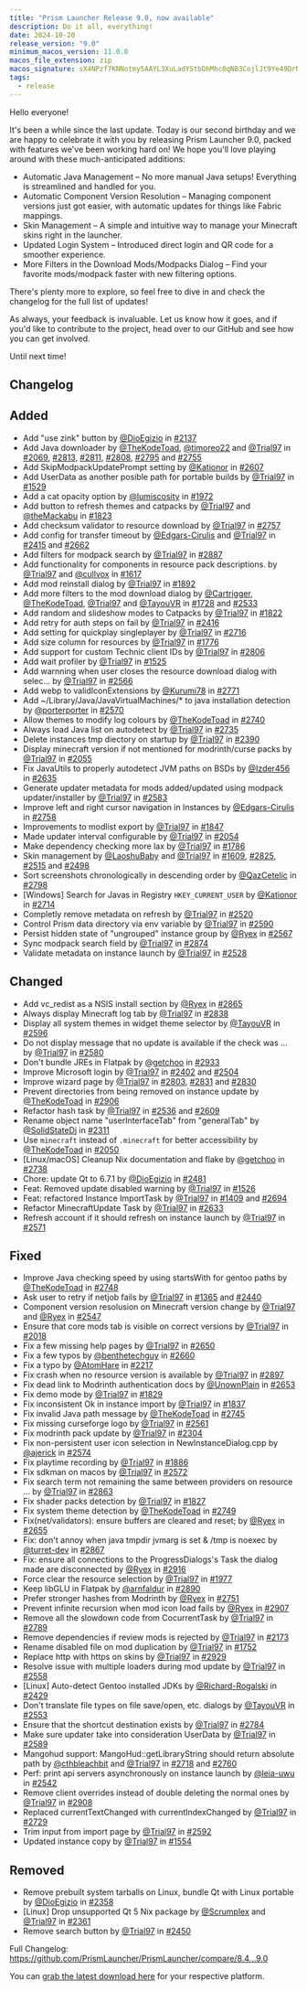 ```yaml
---
title: "Prism Launcher Release 9.0, now available"
description: Do it all, everything!
date: 2024-10-20
release_version: "9.0"
minimum_macos_version: 11.0.0
macos_file_extension: zip
macos_signature: sX4NPzf7KNNotmy5AAYL3XuLadYStbDhMhc0qNB3CojlJt9Ye49DrNzXCBQ1zSwS22NGoJkt8vNRnOLuJFwlDg==
tags:
  - release
---
```


Hello everyone!

It's been a while since the last update. Today is our second birthday and we are happy to celebrate it with you by releasing Prism Launcher 9.0, packed with features we've been working hard on! We hope you'll love playing around with these much-anticipated additions:

- Automatic Java Management – No more manual Java setups! Everything is streamlined and handled for you.
- Automatic Component Version Resolution – Managing component versions just got easier, with automatic updates for things like Fabric mappings.
- Skin Management – A simple and intuitive way to manage your Minecraft skins right in the launcher.
- Updated Login System – Introduced direct login and QR code for a smoother experience.
- More Filters in the Download Mods/Modpacks Dialog – Find your favorite mods/modpack faster with new filtering options.

There's plenty more to explore, so feel free to dive in and check the changelog for the full list of updates!

As always, your feedback is invaluable. Let us know how it goes, and if you'd like to contribute to the project, head over to our GitHub and see how you can get involved.

Until next time!

## Changelog

## Added

- Add "use zink" button by [@DioEgizio](https://github.com/DioEgizio) in [#2137](https://github.com/PrismLauncher/PrismLauncher/pull/2137)
- Add Java downloader by [@TheKodeToad](https://github.com/TheKodeToad), [@timoreo22](https://github.com/timoreo22) and [@Trial97](https://github.com/Trial97) in [#2069](https://github.com/PrismLauncher/PrismLauncher/pull/2069), [#2813](https://github.com/PrismLauncher/PrismLauncher/pull/2813), [#2811](https://github.com/PrismLauncher/PrismLauncher/pull/2811), [#2808](https://github.com/PrismLauncher/PrismLauncher/pull/2808), [#2795](https://github.com/PrismLauncher/PrismLauncher/pull/2795) and [#2755](https://github.com/PrismLauncher/PrismLauncher/pull/2755)
- Add SkipModpackUpdatePrompt setting by [@Kationor](https://github.com/Kationor) in [#2607](https://github.com/PrismLauncher/PrismLauncher/pull/2607)
- Add UserData as another posible path for portable builds by [@Trial97](https://github.com/Trial97) in [#1529](https://github.com/PrismLauncher/PrismLauncher/pull/1529)
- Add a cat opacity option by [@lumiscosity](https://github.com/lumiscosity) in [#1972](https://github.com/PrismLauncher/PrismLauncher/pull/1972)
- Add button to refresh themes and catpacks by [@Trial97](https://github.com/Trial97) and [@theMackabu](https://github.com/theMackabu) in [#1823](https://github.com/PrismLauncher/PrismLauncher/pull/1823)
- Add checksum validator to resource download by [@Trial97](https://github.com/Trial97) in [#2757](https://github.com/PrismLauncher/PrismLauncher/pull/2757)
- Add config for transfer timeout by [@Edgars-Cirulis](https://github.com/Edgars-Cirulis) and [@Trial97](https://github.com/Trial97) in [#2415](https://github.com/PrismLauncher/PrismLauncher/pull/2415) and [#2662](https://github.com/PrismLauncher/PrismLauncher/pull/2662)
- Add filters for modpack search by [@Trial97](https://github.com/Trial97) in [#2887](https://github.com/PrismLauncher/PrismLauncher/pull/2887)
- Add functionality for components in resource pack descriptions. by [@Trial97](https://github.com/Trial97) and [@cullvox](https://github.com/cullvox) in [#1617](https://github.com/PrismLauncher/PrismLauncher/pull/1617)
- Add mod reinstall dialog by [@Trial97](https://github.com/Trial97) in [#1892](https://github.com/PrismLauncher/PrismLauncher/pull/1892)
- Add more filters to the mod download dialog by [@Cartrigger](https://github.com/Cartrigger), [@TheKodeToad](https://github.com/TheKodeToad), [@Trial97](https://github.com/Trial97) and [@TayouVR](https://github.com/TayouVR) in [#1728](https://github.com/PrismLauncher/PrismLauncher/pull/1728) and [#2533](https://github.com/PrismLauncher/PrismLauncher/pull/2533)
- Add random and slideshow modes to Catpacks by [@Trial97](https://github.com/Trial97) in [#1822](https://github.com/PrismLauncher/PrismLauncher/pull/1822)
- Add retry for auth steps on fail by [@Trial97](https://github.com/Trial97) in [#2416](https://github.com/PrismLauncher/PrismLauncher/pull/2416)
- Add setting for quickplay singleplayer by [@Trial97](https://github.com/Trial97) in [#2716](https://github.com/PrismLauncher/PrismLauncher/pull/2716)
- Add size column for resources by [@Trial97](https://github.com/Trial97) in [#1776](https://github.com/PrismLauncher/PrismLauncher/pull/1776)
- Add support for custom Technic client IDs by [@Trial97](https://github.com/Trial97) in [#2806](https://github.com/PrismLauncher/PrismLauncher/pull/2806)
- Add wait profiler by [@Trial97](https://github.com/Trial97) in [#1525](https://github.com/PrismLauncher/PrismLauncher/pull/1525)
- Add warnning when user closes the resource download dialog with selec… by [@Trial97](https://github.com/Trial97) in [#2566](https://github.com/PrismLauncher/PrismLauncher/pull/2566)
- Add webp to validIconExtensions by [@Kurumi78](https://github.com/Kurumi78) in [#2771](https://github.com/PrismLauncher/PrismLauncher/pull/2771)
- Add ~/Library/Java/JavaVirtualMachines/* to java installation detection by [@porterporter](https://github.com/porterporter) in [#2570](https://github.com/PrismLauncher/PrismLauncher/pull/2570)
- Allow themes to modify log colours by [@TheKodeToad](https://github.com/TheKodeToad) in [#2740](https://github.com/PrismLauncher/PrismLauncher/pull/2740)
- Always load Java list on autodetect by [@Trial97](https://github.com/Trial97) in [#2735](https://github.com/PrismLauncher/PrismLauncher/pull/2735)
- Delete instances tmp diectory on startup by [@Trial97](https://github.com/Trial97) in [#2390](https://github.com/PrismLauncher/PrismLauncher/pull/2390)
- Display minecraft version if not mentioned for modrinth/curse packs by [@Trial97](https://github.com/Trial97) in [#2055](https://github.com/PrismLauncher/PrismLauncher/pull/2055)
- Fix JavaUtils to properly autodetect JVM paths on BSDs by [@Izder456](https://github.com/Izder456) in [#2635](https://github.com/PrismLauncher/PrismLauncher/pull/2635)
- Generate updater metadata for mods added/updated using modpack updater/installer by [@Trial97](https://github.com/Trial97) in [#2583](https://github.com/PrismLauncher/PrismLauncher/pull/2583)
- Improve left and right cursor navigation in Instances by [@Edgars-Cirulis](https://github.com/Edgars-Cirulis) in [#2758](https://github.com/PrismLauncher/PrismLauncher/pull/2758)
- Improvements to modlist export by [@Trial97](https://github.com/Trial97) in [#1847](https://github.com/PrismLauncher/PrismLauncher/pull/1847)
- Made updater interval configurable by [@Trial97](https://github.com/Trial97) in [#2054](https://github.com/PrismLauncher/PrismLauncher/pull/2054)
- Make dependency checking more lax by [@Trial97](https://github.com/Trial97) in [#1786](https://github.com/PrismLauncher/PrismLauncher/pull/1786)
- Skin management by [@LaoshuBaby](https://github.com/LaoshuBaby) and [@Trial97](https://github.com/Trial97) in [#1609](https://github.com/PrismLauncher/PrismLauncher/pull/1609), [#2825](https://github.com/PrismLauncher/PrismLauncher/pull/2825), [#2515](https://github.com/PrismLauncher/PrismLauncher/pull/2515) and [#2498](https://github.com/PrismLauncher/PrismLauncher/pull/2498)
- Sort screenshots chronologically in descending order by [@QazCetelic](https://github.com/QazCetelic) in [#2798](https://github.com/PrismLauncher/PrismLauncher/pull/2798)
- [Windows] Search for Javas in Registry `HKEY_CURRENT_USER` by [@Kationor](https://github.com/Kationor) in [#2714](https://github.com/PrismLauncher/PrismLauncher/pull/2714)
- Completly remove metadata on refresh by [@Trial97](https://github.com/Trial97) in [#2520](https://github.com/PrismLauncher/PrismLauncher/pull/2520)
- Control Prism data directory via env variable by [@Trial97](https://github.com/Trial97) in [#2590](https://github.com/PrismLauncher/PrismLauncher/pull/2590)
- Persist hidden state of "ungrouped" instance group by [@Ryex](https://github.com/Ryex) in [#2567](https://github.com/PrismLauncher/PrismLauncher/pull/2567)
- Sync modpack search field by [@Trial97](https://github.com/Trial97) in [#2874](https://github.com/PrismLauncher/PrismLauncher/pull/2874)
- Validate metadata on instance launch  by [@Trial97](https://github.com/Trial97) in [#2528](https://github.com/PrismLauncher/PrismLauncher/pull/2528)

## Changed

- Add vc_redist as a NSIS install section by [@Ryex](https://github.com/Ryex) in [#2865](https://github.com/PrismLauncher/PrismLauncher/pull/2865)
- Always display Minecraft log tab by [@Trial97](https://github.com/Trial97) in [#2838](https://github.com/PrismLauncher/PrismLauncher/pull/2838)
- Display all system themes in widget theme selector by [@TayouVR](https://github.com/TayouVR) in [#2596](https://github.com/PrismLauncher/PrismLauncher/pull/2596)
- Do not display message that no update is available if the check was … by [@Trial97](https://github.com/Trial97) in [#2580](https://github.com/PrismLauncher/PrismLauncher/pull/2580)
- Don't bundle JREs in Flatpak by [@getchoo](https://github.com/getchoo) in [#2933](https://github.com/PrismLauncher/PrismLauncher/pull/2933)
- Improve Microsoft login by [@Trial97](https://github.com/Trial97) in [#2402](https://github.com/PrismLauncher/PrismLauncher/pull/2402) and [#2504](https://github.com/PrismLauncher/PrismLauncher/pull/2504)
- Improve wizard page by [@Trial97](https://github.com/Trial97) in [#2803](https://github.com/PrismLauncher/PrismLauncher/pull/2803), [#2831](https://github.com/PrismLauncher/PrismLauncher/pull/2831) and [#2830](https://github.com/PrismLauncher/PrismLauncher/pull/2830)
- Prevent directories from being removed on instance update by [@TheKodeToad](https://github.com/TheKodeToad) in [#2906](https://github.com/PrismLauncher/PrismLauncher/pull/2906)
- Refactor hash task by [@Trial97](https://github.com/Trial97) in [#2536](https://github.com/PrismLauncher/PrismLauncher/pull/2536) and [#2609](https://github.com/PrismLauncher/PrismLauncher/pull/2609)
- Rename object name "userInterfaceTab" from "generalTab" by [@SolidStateDj](https://github.com/SolidStateDj) in [#2311](https://github.com/PrismLauncher/PrismLauncher/pull/2311)
- Use `minecraft` instead of `.minecraft` for better accessibility by [@TheKodeToad](https://github.com/TheKodeToad) in [#2050](https://github.com/PrismLauncher/PrismLauncher/pull/2050)
- [Linux/macOS] Cleanup Nix documentation and flake by [@getchoo](https://github.com/getchoo) in [#2738](https://github.com/PrismLauncher/PrismLauncher/pull/2738)
- Chore: update Qt to 6.7.1 by [@DioEgizio](https://github.com/DioEgizio) in [#2481](https://github.com/PrismLauncher/PrismLauncher/pull/2481)
- Feat: Removed update disabled warning by [@Trial97](https://github.com/Trial97) in [#1526](https://github.com/PrismLauncher/PrismLauncher/pull/1526)
- Feat: refactored Instance ImportTask by [@Trial97](https://github.com/Trial97) in [#1409](https://github.com/PrismLauncher/PrismLauncher/pull/1409) and [#2694](https://github.com/PrismLauncher/PrismLauncher/pull/2694)
- Refactor MinecraftUpdate Task by [@Trial97](https://github.com/Trial97) in [#2633](https://github.com/PrismLauncher/PrismLauncher/pull/2633)
- Refresh account if it should refresh on instance launch by [@Trial97](https://github.com/Trial97) in [#2571](https://github.com/PrismLauncher/PrismLauncher/pull/2571)

## Fixed

- Improve Java checking speed by using startsWith for gentoo paths by [@TheKodeToad](https://github.com/TheKodeToad) in [#2748](https://github.com/PrismLauncher/PrismLauncher/pull/2748)
- Ask user to retry if netjob fails by [@Trial97](https://github.com/Trial97) in [#1365](https://github.com/PrismLauncher/PrismLauncher/pull/1365) and [#2440](https://github.com/PrismLauncher/PrismLauncher/pull/2440)
- Component version resolusion on Minecraft version change by [@Trial97](https://github.com/Trial97) and [@Ryex](https://github.com/Ryex) in [#2547](https://github.com/PrismLauncher/PrismLauncher/pull/2547)
- Ensure that core mods tab is visible on correct versions by [@Trial97](https://github.com/Trial97) in [#2018](https://github.com/PrismLauncher/PrismLauncher/pull/2018)
- Fix a few missing help pages by [@Trial97](https://github.com/Trial97) in [#2650](https://github.com/PrismLauncher/PrismLauncher/pull/2650)
- Fix a few typos by [@benthetechguy](https://github.com/benthetechguy) in [#2660](https://github.com/PrismLauncher/PrismLauncher/pull/2660)
- Fix a typo by [@AtomHare](https://github.com/AtomHare) in [#2217](https://github.com/PrismLauncher/PrismLauncher/pull/2217)
- Fix crash when no resource version is available by [@Trial97](https://github.com/Trial97) in [#2897](https://github.com/PrismLauncher/PrismLauncher/pull/2897)
- Fix dead link to Modrinth authentication docs by [@UnownPlain](https://github.com/UnownPlain) in [#2653](https://github.com/PrismLauncher/PrismLauncher/pull/2653)
- Fix demo mode by [@Trial97](https://github.com/Trial97) in [#1829](https://github.com/PrismLauncher/PrismLauncher/pull/1829)
- Fix inconsistent Ok in instance import by [@Trial97](https://github.com/Trial97) in [#1837](https://github.com/PrismLauncher/PrismLauncher/pull/1837)
- Fix invalid Java path message by [@TheKodeToad](https://github.com/TheKodeToad) in [#2745](https://github.com/PrismLauncher/PrismLauncher/pull/2745)
- Fix missing curseforge logo by [@Trial97](https://github.com/Trial97) in [#2561](https://github.com/PrismLauncher/PrismLauncher/pull/2561)
- Fix modrinth pack update by [@Trial97](https://github.com/Trial97) in [#2304](https://github.com/PrismLauncher/PrismLauncher/pull/2304)
- Fix non-persistent user icon selection in NewInstanceDialog.cpp by [@ajerick](https://github.com/ajerick) in [#2574](https://github.com/PrismLauncher/PrismLauncher/pull/2574)
- Fix playtime recording by [@Trial97](https://github.com/Trial97) in [#1886](https://github.com/PrismLauncher/PrismLauncher/pull/1886)
- Fix sdkman on macos by [@Trial97](https://github.com/Trial97) in [#2572](https://github.com/PrismLauncher/PrismLauncher/pull/2572)
- Fix search term not remaining the same between providers on resource … by [@Trial97](https://github.com/Trial97) in [#2863](https://github.com/PrismLauncher/PrismLauncher/pull/2863)
- Fix shader packs detection by [@Trial97](https://github.com/Trial97) in [#1827](https://github.com/PrismLauncher/PrismLauncher/pull/1827)
- Fix system theme detection by [@TheKodeToad](https://github.com/TheKodeToad) in [#2749](https://github.com/PrismLauncher/PrismLauncher/pull/2749)
- Fix(net/validators): ensure buffers are cleared and reset; by [@Ryex](https://github.com/Ryex) in [#2655](https://github.com/PrismLauncher/PrismLauncher/pull/2655)
- Fix: don't annoy when java tmpdir jvmarg is set & /tmp is noexec by [@turret-dev](https://github.com/turret-dev) in [#2867](https://github.com/PrismLauncher/PrismLauncher/pull/2867)
- Fix: ensure all connections to the ProgressDialogs's Task the dialog made are disconnected by [@Ryex](https://github.com/Ryex) in [#2916](https://github.com/PrismLauncher/PrismLauncher/pull/2916)
- Force clear the resource selection by [@Trial97](https://github.com/Trial97) in [#1977](https://github.com/PrismLauncher/PrismLauncher/pull/1977)
- Keep libGLU in Flatpak by [@arnfaldur](https://github.com/arnfaldur) in [#2890](https://github.com/PrismLauncher/PrismLauncher/pull/2890)
- Prefer stronger hashes from Modrinth by [@Ryex](https://github.com/Ryex) in [#2751](https://github.com/PrismLauncher/PrismLauncher/pull/2751)
- Prevent infinite recursion when mod icon load fails by [@Ryex](https://github.com/Ryex) in [#2907](https://github.com/PrismLauncher/PrismLauncher/pull/2907)
- Remove all the slowdown code from CocurrentTask by [@Trial97](https://github.com/Trial97) in [#2789](https://github.com/PrismLauncher/PrismLauncher/pull/2789)
- Remove dependencies if review mods is rejected by [@Trial97](https://github.com/Trial97) in [#2173](https://github.com/PrismLauncher/PrismLauncher/pull/2173)
- Rename disabled file on mod duplication by [@Trial97](https://github.com/Trial97) in [#1752](https://github.com/PrismLauncher/PrismLauncher/pull/1752)
- Replace http with https on skins by [@Trial97](https://github.com/Trial97) in [#2929](https://github.com/PrismLauncher/PrismLauncher/pull/2929)
- Resolve issue with multiple loaders during mod update by [@Trial97](https://github.com/Trial97) in [#2558](https://github.com/PrismLauncher/PrismLauncher/pull/2558)
- [Linux] Auto-detect Gentoo installed JDKs by [@Richard-Rogalski](https://github.com/Richard-Rogalski) in [#2429](https://github.com/PrismLauncher/PrismLauncher/pull/2429)
- Don't translate file types on file save/open, etc. dialogs by [@TayouVR](https://github.com/TayouVR) in [#2553](https://github.com/PrismLauncher/PrismLauncher/pull/2553)
- Ensure that the shortcut destination exists by [@Trial97](https://github.com/Trial97) in [#2784](https://github.com/PrismLauncher/PrismLauncher/pull/2784)
- Make sure updater take into consideration UserData by [@Trial97](https://github.com/Trial97) in [#2589](https://github.com/PrismLauncher/PrismLauncher/pull/2589)
- Mangohud support: MangoHud::getLibraryString should return absolute path by [@cthbleachbit](https://github.com/cthbleachbit) and [@Trial97](https://github.com/Trial97) in [#2718](https://github.com/PrismLauncher/PrismLauncher/pull/2718) and [#2760](https://github.com/PrismLauncher/PrismLauncher/pull/2760)
- Perf: print api servers asynchronously on instance launch by [@leia-uwu](https://github.com/leia-uwu) in [#2542](https://github.com/PrismLauncher/PrismLauncher/pull/2542)
- Remove client overrides instead of double deleting the normal ones by [@Trial97](https://github.com/Trial97) in [#2908](https://github.com/PrismLauncher/PrismLauncher/pull/2908)
- Replaced currentTextChanged with currentIndexChanged by [@Trial97](https://github.com/Trial97) in [#2729](https://github.com/PrismLauncher/PrismLauncher/pull/2729)
- Trim input from import page by [@Trial97](https://github.com/Trial97) in [#2592](https://github.com/PrismLauncher/PrismLauncher/pull/2592)
- Updated instance copy by [@Trial97](https://github.com/Trial97) in [#1554](https://github.com/PrismLauncher/PrismLauncher/pull/1554)

## Removed

- Remove prebuilt system tarballs on Linux, bundle Qt with Linux portable by [@DioEgizio](https://github.com/DioEgizio) in [#2358](https://github.com/PrismLauncher/PrismLauncher/pull/2358)
- [Linux] Drop unsupported Qt 5 Nix package by [@Scrumplex](https://github.com/Scrumplex) and [@Trial97](https://github.com/Trial97) in [#2361](https://github.com/PrismLauncher/PrismLauncher/pull/2361)
- Remove search button by [@Trial97](https://github.com/Trial97) in [#2450](https://github.com/PrismLauncher/PrismLauncher/pull/2450)

Full Changelog: <https://github.com/PrismLauncher/PrismLauncher/compare/8.4...9.0>

You can [grab the latest download here](https://prismlauncher.org/download/) for your respective platform.
